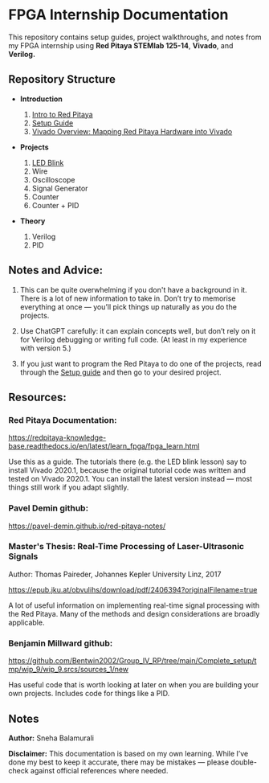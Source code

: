 # FPGA Internship Documentation

This repository contains setup guides, project walkthroughs, and notes from my FPGA internship using **Red Pitaya STEMlab 125-14**, **Vivado**, and **Verilog.**

## Repository Structure

- **Introduction**
    1. [Intro to Red Pitaya](/introduction/red_pitaya.md)
    2. [Setup Guide](/introduction/setup_guide.md)
    3. [Vivado Overview: Mapping Red Pitaya Hardware into Vivado](/introduction/vivado_overview.md)

- **Projects**
    1. [LED Blink](/projects/led_blink.md)
    2. Wire
    3. Oscilloscope
    4. Signal Generator
    5. Counter
    6. Counter + PID

- **Theory**
    1. Verilog
    2. PID

## Notes and Advice:

1. This can be quite overwhelming if you don't have a background in it. There is a lot of new information to take in. Don’t try to memorise everything at once — you’ll pick things up naturally as you do the projects. 

2. Use ChatGPT carefully: it can explain concepts well, but don’t rely on it for Verilog debugging or writing full code. (At least in my experience with version 5.) 

3. If you just want to program the Red Pitaya to do one of the projects, read through the [Setup guide](/introduction/setup_guide.md) and then go to your desired project.

## Resources:

### Red Pitaya Documentation:

https://redpitaya-knowledge-base.readthedocs.io/en/latest/learn_fpga/fpga_learn.html

Use this as a guide. The tutorials there (e.g. the LED blink lesson) say to install Vivado 2020.1, because the original tutorial code was written and tested on Vivado 2020.1. You can install the latest version instead — most things still work if you adapt slightly.

### Pavel Demin github:

https://pavel-demin.github.io/red-pitaya-notes/

### Master's Thesis: Real-Time Processing of Laser-Ultrasonic Signals
Author: Thomas Paireder, Johannes Kepler University Linz, 2017

https://epub.jku.at/obvulihs/download/pdf/2406394?originalFilename=true 

A lot of useful information on implementing real-time signal processing with the Red Pitaya. Many of the methods and design considerations are broadly applicable.

### Benjamin Millward github:

https://github.com/Bentwin2002/Group_IV_RP/tree/main/Complete_setup/tmp/wip_9/wip_9.srcs/sources_1/new 

Has useful code that is worth looking at later on when you are building your own projects. Includes code for things like a PID.

## Notes

**Author:** Sneha Balamurali

**Disclaimer:** This documentation is based on my own learning. While I’ve done my best to keep it accurate, there may be mistakes — please double-check against official references where needed.